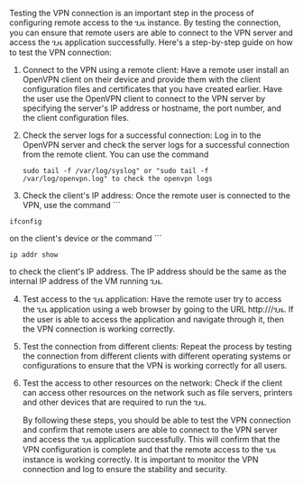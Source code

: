 Testing the VPN connection is an important step in the process of configuring remote access to the ጊዜ instance. By testing the connection, you can ensure that remote users are able to connect to the VPN server and access the ጊዜ application successfully. Here's a step-by-step guide on how to test the VPN connection:

1.  Connect to the VPN using a remote client: Have a remote user install an OpenVPN client on their device and provide them with the client configuration files and certificates that you have created earlier. Have the user use the OpenVPN client to connect to the VPN server by specifying the server's IP address or hostname, the port number, and the client configuration files.
    
2.  Check the server logs for a successful connection: Log in to the OpenVPN server and check the server logs for a successful connection from the remote client. You can use the command 
	```
	sudo tail -f /var/log/syslog" or "sudo tail -f /var/log/openvpn.log" to check the openvpn logs
	```
    
3.  Check the client's IP address: Once the remote user is connected to the VPN, use the command ```
```
ifconfig
```
on the client's device or the command ```
```
ip addr show
```
to check the client's IP address. The IP address should be the same as the internal IP address of the VM running ጊዜ.
    
4.  Test access to the ጊዜ application: Have the remote user try to access the ጊዜ application using a web browser by going to the URL http://<server-ip>/ጊዜ. If the user is able to access the application and navigate through it, then the VPN connection is working correctly.

5.  Test the connection from different clients: Repeat the process by testing the connection from different clients with different operating systems or configurations to ensure that the VPN is working correctly for all users.
    
6.  Test the access to other resources on the network: Check if the client can access other resources on the network such as file servers, printers and other devices that are required to run the ጊዜ.
    

	By following these steps, you should be able to test the VPN connection and confirm that remote users are able to connect to the VPN server and access the ጊዜ application successfully. This will confirm that the VPN configuration is complete and that the remote access to the ጊዜ instance is working correctly. It is important to monitor the VPN connection and log to ensure the stability and security.